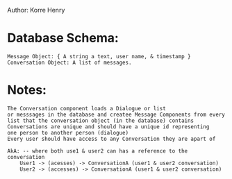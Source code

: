 Author: Korre Henry

# Database Schema:
    Message Object: { A string a text, user name, & timestamp }
    Conversation Object: A list of messages.

# Notes:
    The Conversation component loads a Dialogue or list 
    or messsages in the database and createe Message Components from every
    list that the conversation object (in the database) contains
    Conversations are unique and should have a unique id representing
    one person to another person (dialogue)
    Every user should have access to any Conversation they are apart of

    AkA: -- where both use1 & user2 can has a reference to the conversation
        User1 -> (acesses) -> ConversationA (user1 & user2 conversation)
        User2 -> (accesses) -> ConversationA (user1 & user2 conversation)

